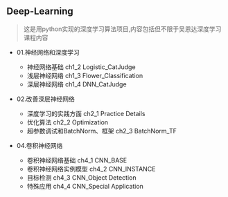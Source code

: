 ## Deep-Learning
> 这是用python实现的深度学习算法项目,内容包括但不限于吴恩达深度学习课程内容

+ 01.神经网络和深度学习
    + 神经网络基础 ch1_2 Logistic_CatJudge 
    + 浅层神经网络 ch1_3 Flower_Classification
    + 深层神经网络 ch1_4 DNN_CatJudge

+ 02.改善深层神经网络
    + 深度学习的实践方面 ch2_1 Practice Details
    + 优化算法 ch2_2 Optimization
    + 超参数调试和BatchNorm、框架 ch2_3 BatchNorm_TF

+ 04.卷积神经网络
    + 卷积神经网络基础 ch4_1 CNN_BASE
    + 卷积神经网络实例模型 ch4_2 CNN_INSTANCE
    + 目标检测 ch4_3 CNN_Object Detection
    + 特殊应用 ch4_4 CNN_Special Application
